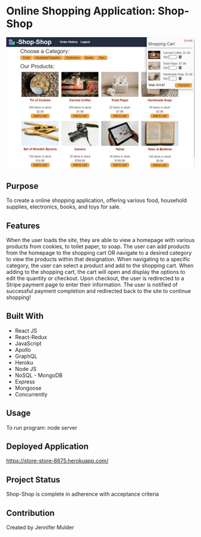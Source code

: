 # Online Shopping Application: Shop-Shop

![](client/src/assets/images/shop-shop.jpg)

## Purpose
To create a online shopping application, offering various food, household supplies, electronics, books, and toys for sale.

## Features
When the user loads the site, they are able to view a homepage with various products from cookies, to toilet paper, to soap. The user can add products from the homepage to the shopping cart OR navigate to a desired category to view the products within that designation. When navigating to a specific category, the user can select a product and add to the shopping cart. When adding to the shopping cart, the cart will open and display the options to edit the quantity or checkout. Upon checkout, the user is redirected to a Stripe payment page to enter their information. The user is notified of successful payment completion and redirected back to the site to continue shopping!

## Built With
* React JS
* React-Redux
* JavaScript
* Apollo
* GraphQL
* Heroku
* Node JS 
* NoSQL - MongoDB
* Express
* Mongoose
* Concurrently

## Usage
To run program: node server

## Deployed Application
https://store-store-8675.herokuapp.com/

## Project Status
Shop-Shop is complete in adherence with acceptance criteria

## Contribution
Created by Jennifer Mulder
